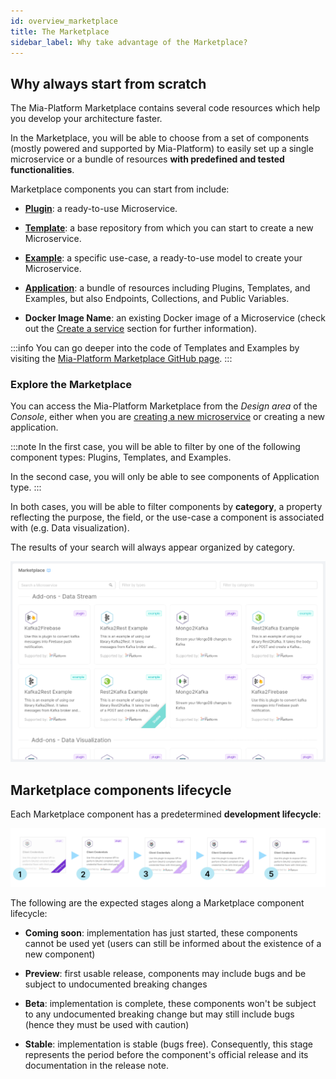 ```yaml
---
id: overview_marketplace
title: The Marketplace
sidebar_label: Why take advantage of the Marketplace?
---
```

## Why always start from scratch

The Mia-Platform Marketplace contains several code resources which help you develop your architecture faster.

In the Marketplace, you will be able to choose from a set of components (mostly powered and supported by Mia-Platform) to easily set up a single microservice or a bundle of resources **with predefined and tested functionalities**.

Marketplace components you can start from include:

* **[Plugin](/runtime_suite/mia-platform-plugins.md)**: a ready-to-use Microservice.  

* **[Template](/marketplace/templates/mia_templates.md)**: a base repository from which you can start to create a new Microservice.  

* **[Example](/marketplace/examples/mia_examples.md)**: a specific use-case, a ready-to-use model to create your Microservice.

* **[Application](/marketplace/applications/mia_applications.md)**: a bundle of resources including Plugins, Templates, and Examples, but also Endpoints, Collections, and Public Variables.

* **Docker Image Name**: an existing Docker image of a Microservice (check out the [Create a service](/development_suite/api-console/api-design/services.md#how-to-create-a-microservice-from-a-docker-image) section for further information).

:::info
You can go deeper into the code of Templates and Examples by visiting the [Mia-Platform Marketplace GitHub page](https://github.com/mia-platform-marketplace).
:::

### Explore the Marketplace

You can access the Mia-Platform Marketplace from the *Design area* of the *Console*, either when you are [creating a new microservice](/development_suite/api-console/api-design/services.md#how-to-create-a-microservice-from-an-example-or-from-a-template) or creating a new application.

:::note
In the first case, you will be able to filter by one of the following component types: Plugins, Templates, and Examples.

In the second case, you will only be able to see components of Application type.
:::

In both cases, you will be able to filter components by **category**, a property reflecting the purpose, the field, or the use-case a component is associated with (e.g. Data visualization).

The results of your search will always appear organized by category.

![new-examples](./img/marketplace.png)

## Marketplace components lifecycle

Each Marketplace component has a predetermined **development lifecycle**:

![lifecycle-stages](./img/component-lifecycle-final.png)

The following are the expected stages along a Marketplace component lifecycle:

* **Coming soon**: implementation has just started, these components cannot be used yet (users can still be informed about the existence of a new component)

* **Preview**: first usable release, components may include bugs and be subject to undocumented breaking changes

* **Beta**: implementation is complete, these components won't be subject to any undocumented breaking change but may still include bugs (hence they must be used with caution)

* **Stable**: implementation is stable (bugs free). Consequently, this stage represents the period before the component's official release and its documentation in the release note.
